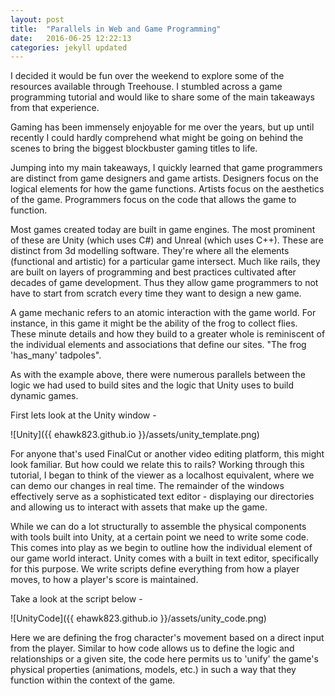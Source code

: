 ```yaml
---
layout: post
title:  "Parallels in Web and Game Programming"
date:   2016-06-25 12:22:13
categories: jekyll updated
---
```


I decided it would be fun over the weekend to explore some of the resources available through Treehouse. I stumbled across a game programming tutorial and would like to share some of the main takeaways from that experience.

Gaming has been immensely enjoyable for me over the years, but up until recently I could hardly comprehend what might be going on behind the scenes to bring the biggest blockbuster gaming titles to life.

Jumping into my main takeaways, I quickly learned that game programmers are distinct from game designers and game artists. Designers focus on the logical elements for how the game functions. Artists focus on the aesthetics of the game. Programmers focus on the code that allows the game to function.

Most games created today are built in game engines. The most prominent of these are Unity (which uses C#) and Unreal (which uses C++). These are distinct from 3d modelling software. They're where all the elements (functional and artistic) for a particular game intersect. Much like rails, they are built on layers of programming and best practices cultivated after decades of game development. Thus they allow game programmers to not have to start from scratch every time they want to design a new game.

A game mechanic refers to an atomic interaction with the game world. For instance, in this game it might be the ability of the frog to collect flies. These minute details and how they build to a greater whole is reminiscent of the individual elements and associations that define our sites. "The frog 'has_many' tadpoles".

As with the example above, there were numerous parallels between the logic we had used to build sites and the logic that Unity uses to build dynamic games.

First lets look at the Unity window -

![Unity]({{ ehawk823.github.io }}/assets/unity_template.png)

For anyone that's used FinalCut or another video editing platform, this might look familiar. But how could we relate this to rails? Working through this tutorial, I began to think of the viewer as a localhost equivalent, where we can demo our changes in real time. The remainder of the windows effectively serve as a sophisticated text editor - displaying our directories and allowing us to interact with assets that make up the game.

While we can do a lot structurally to assemble the physical components with tools built into Unity, at a certain point we need to write some code. This comes into play as we begin to outline how the individual element of our game world interact. Unity comes with a built in text editor, specifically for this purpose. We write scripts define everything from how a player moves, to how a player's score is maintained.

Take a look at the script below -

![UnityCode]({{ ehawk823.github.io }}/assets/unity_code.png)

Here we are defining the frog character's movement based on a direct input from the player. Similar to how code allows us to define the logic and relationships or a given site, the code here permits us to 'unify' the game's physical properties (animations, models, etc.) in such a way that they function within the context of the game.
